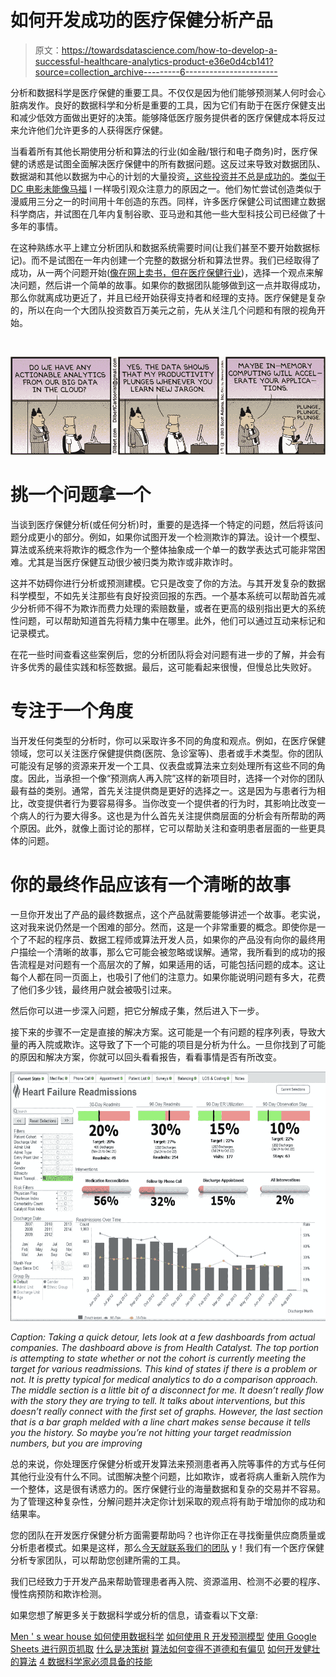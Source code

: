 # 如何开发成功的医疗保健分析产品

> 原文：<https://towardsdatascience.com/how-to-develop-a-successful-healthcare-analytics-product-e36e0d4cb141?source=collection_archive---------6----------------------->

分析和数据科学是医疗保健的重要工具。不仅仅是因为他们能够预测某人何时会心脏病发作。良好的数据科学和分析是重要的工具，因为它们有助于在医疗保健支出和减少低效方面做出更好的决策。能够降低医疗服务提供者的医疗保健成本将反过来允许他们允许更多的人获得医疗保健。

当看着所有其他长期使用分析和算法的行业(如金融/银行和电子商务)时，医疗保健的诱惑是试图全面解决医疗保健中的所有数据问题。这反过来导致对数据团队、数据湖和其他以数据为中心的计划的大量投资[，这些投资并不总是成功的](http://www.acheronanalytics.com/acheron-blog/top-32-reasons-data-science-projects-fail)。[类似于 DC 电影未能像马福](https://www.cnet.com/special-reports/marvel-cinematic-universe-dc-extended-universe-showdown/) l 一样吸引观众注意力的原因之一。他们匆忙尝试创造类似于漫威用三分之一的时间用十年创造的东西。同样，许多医疗保健公司试图建立数据科学商店，并试图在几年内复制谷歌、亚马逊和其他一些大型科技公司已经做了十多年的事情。

在这种熟练水平上建立分析团队和数据系统需要时间(让我们甚至不要开始数据标记)。而不是试图在一年内创建一个完整的数据分析和算法世界。我们已经取得了成功，从一两个问题开始([像在网上卖书，但在医疗保健行业](http://www.latimes.com/business/la-fi-amazon-history-20170618-htmlstory.html))，选择一个观点来解决问题，然后讲一个简单的故事。如果你的数据团队能够做到这一点并取得成功，那么你就离成功更近了，并且已经开始获得支持者和经理的支持。医疗保健是复杂的，所以在向一个大团队投资数百万美元之前，先从关注几个问题和有限的视角开始。

​

![](img/eff2390724c1123a760b7d187af03b4c.png)

# **挑一个问题拿一个**

当谈到医疗保健分析(或任何分析)时，重要的是选择一个特定的问题，然后将该问题分成更小的部分。例如，如果你试图开发一个检测欺诈的算法。设计一个模型、算法或系统来将欺诈的概念作为一个整体抽象成一个单一的数学表达式可能非常困难。尤其是当医疗保健互动很少被归类为欺诈或非欺诈时。

这并不妨碍你进行分析或预测建模。它只是改变了你的方法。与其开发复杂的数据科学模型，不如先关注那些有良好投资回报的东西。一个基本系统可以帮助首先减少分析师不得不为欺诈而费力处理的索赔数量，或者在更高的级别指出更大的系统性问题，可以帮助知道首先将精力集中在哪里。此外，他们可以通过互动来标记和记录模式。

在花一些时间查看这些案例后，您的分析团队将会对问题有进一步的了解，并会有许多优秀的最佳实践和标签数据。最后，这可能看起来很慢，但慢总比失败好。

# **专注于一个角度**

当开发任何类型的分析时，你可以采取许多不同的角度和观点。例如，在医疗保健领域，您可以关注医疗保健提供商(医院、急诊室等)、患者或手术类型。你的团队可能没有足够的资源来开发一个工具、仪表盘或算法来立刻处理所有这些不同的角度。因此，当承担一个像“预测病人再入院”这样的新项目时，选择一个对你的团队最有益的类别。通常，首先关注提供商是更好的选择之一。这是因为与患者行为相比，改变提供者行为要容易得多。当你改变一个提供者的行为时，其影响比改变一个病人的行为要大得多。这也是为什么首先关注提供商层面的分析会有所帮助的两个原因。此外，就像上面讨论的那样，它可以帮助关注和查明患者层面的一些更具体的问题。

# **你的最终作品应该有一个清晰的故事**

一旦你开发出了产品的最终数据点，这个产品就需要能够讲述一个故事。老实说，这对我来说仍然是一个困难的部分。然而，这是一个非常重要的概念。即使你是一个了不起的程序员、数据工程师或算法开发人员，如果你的产品没有向你的最终用户描绘一个清晰的故事，那么它可能会被忽略或误解。通常，我所看到的成功的报告流程是对问题有一个高层次的了解，如果适用的话，可能包括问题的成本。这让每个人都在同一页面上，也吸引了他们的注意力。如果你能说明问题有多大，花费了他们多少钱，最终用户就会被吸引过来。

然后你可以进一步深入问题，把它分解成子集，然后进入下一步。

接下来的步骤不一定是直接的解决方案。这可能是一个有问题的程序列表，导致大量的再入院或欺诈。这导致了下一个可能的项目是分析为什么。一旦你找到了可能的原因和解决方案，你就可以回头看看报告，看看事情是否有所改变。

![](img/edd699bf2e80af50ee04358fbf409412.png)

*Caption: Taking a quick detour, lets look at a few dashboards from actual companies. The dashboard above is from Health Catalyst. The top portion is attempting to state whether or not the cohort is currently meeting the target for various readmissions. This kind of states if there is a problem or not. It is pretty typical for medical analytics to do a comparison approach. The middle section is a little bit of a disconnect for me. It doesn’t really flow with the story they are trying to tell. It talks about interventions, but this doesn’t really connect with the first set of graphs. However, the last section that is a bar graph melded with a line chart makes sense because it tells you the history. So maybe you’re not hitting your target readmission numbers, but you are improving*

总的来说，你处理医疗保健分析或开发算法来预测患者再入院等事件的方式与任何其他行业没有什么不同。试图解决整个问题，比如欺诈，或者将病人重新入院作为一个整体，这是很有诱惑力的。医疗保健行业的海量数据和复杂的交易并不容易。为了管理这种复杂性，分解问题并决定你计划采取的观点将有助于增加你的成功和结果率。

您的团队在开发医疗保健分析方面需要帮助吗？也许你正在寻找衡量供应商质量或分析患者模式。如果是这样，那么[今天就联系我们的团队](http://www.acheronanalytics.com/contact.html) y！我们有一个医疗保健分析专家团队，可以帮助您创建所需的工具。

我们已经致力于开发产品来帮助管理患者再入院、资源滥用、检测不必要的程序、慢性病预防和欺诈检测。

如果您想了解更多关于数据科学或分析的信息，请查看以下文章:

[Men ' s wear house 如何使用数据科学](https://www.theseattledataguy.com/how-mens-wearhouse-could-use-data-science-cont/)
[如何使用 R 开发预测模型](https://www.youtube.com/watch?v=8cKeAH2aGVI&t=6s)
[使用 Google Sheets 进行网页抓取](https://hackernoon.com/web-scraping-with-google-sheets-20d0dce323cc?source=activity---post_recommended_rollup)
[什么是决策树](http://www.acheronanalytics.com/acheron-blog/brilliant-explanation-of-a-decision-tree-algorithms) [算法如何变得不道德和有偏见](http://www.acheronanalytics.com/acheron-blog/how-do-machines-learn-bias-data-science)
[如何开发健壮的算法](https://medium.com/@SeattleDataGuy/how-to-develop-a-robust-algorithm-c38e08f32201)
[4 数据科学家必须具备的技能](https://www.theseattledataguy.com/4-skills-data-scientist-must-have/)